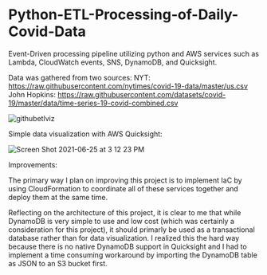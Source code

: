 # Python-ETL-Processing-of-Daily-Covid-Data
Event-Driven processing pipeline utilizing python and AWS services such as Lambda, CloudWatch events, SNS, DynamoDB, and Quicksight.

Data was gathered from two sources:
NYT: https://raw.githubusercontent.com/nytimes/covid-19-data/master/us.csv
John Hopkins: https://raw.githubusercontent.com/datasets/covid-19/master/data/time-series-19-covid-combined.csv

![githubetlviz](https://user-images.githubusercontent.com/61246608/123479651-de9cf000-d5c6-11eb-9951-349c7db18f5a.jpg)

Simple data visualization with AWS Quicksight:

![Screen Shot 2021-06-25 at 3 12 23 PM](https://user-images.githubusercontent.com/61246608/123480378-e4470580-d5c7-11eb-9c71-a850fc1d4686.png)


Improvements:

The primary way I plan on improving this project is to implement IaC by using CloudFormation to coordinate all of these services together and deploy them at the same time.

Reflecting on the architecture of this project, it is clear to me that while DynamoDB is very simple to use and low cost (which was certainly a consideration for this project), it should primarly be used as a transactional database rather than for data visualization. I realized this the hard way because there is no native DynamoDB support in Quicksight and I had to implement a time consuming workaround by importing the DynamoDB table as JSON to an S3 bucket first.

